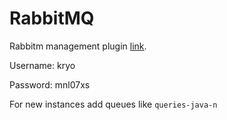 # RabbitMQ 
Rabbitm management plugin [link](http://damar.pms.ifi.lmu.de:15672).

Username: kryo

Password: mnl07xs

For new instances add queues like `queries-java-n`
